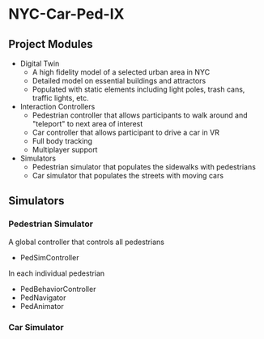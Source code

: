# NYC-Car-Ped-IX
 
## Project Modules

- Digital Twin
  - A high fidelity model of a selected urban area in NYC
  - Detailed model on essential buildings and attractors
  - Populated with static elements including light poles, trash cans, traffic lights, etc.
- Interaction Controllers
  - Pedestrian controller that allows participants to walk around and "teleport" to next area of interest
  - Car controller that allows participant to drive a car in VR
  - Full body tracking
  - Multiplayer support
- Simulators
  - Pedestrian simulator that populates the sidewalks with pedestrians
  - Car simulator that populates the streets with moving cars

## Simulators

### Pedestrian Simulator

A global controller that controls all pedestrians
- PedSimController

In each individual pedestrian
- PedBehaviorController
- PedNavigator
- PedAnimator

### Car Simulator
